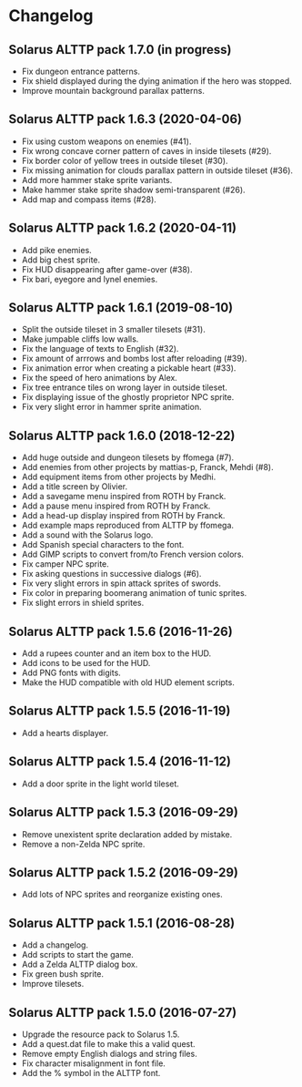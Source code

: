 # Changelog

## Solarus ALTTP pack 1.7.0 (in progress)

* Fix dungeon entrance patterns.
* Fix shield displayed during the dying animation if the hero was stopped.
* Improve mountain background parallax patterns.

## Solarus ALTTP pack 1.6.3 (2020-04-06)

* Fix using custom weapons on enemies (#41).
* Fix wrong concave corner pattern of caves in inside tilesets (#29).
* Fix border color of yellow trees in outside tileset (#30).
* Fix missing animation for clouds parallax pattern in outside tileset (#36).
* Add more hammer stake sprite variants.
* Make hammer stake sprite shadow semi-transparent (#26).
* Add map and compass items (#28).

## Solarus ALTTP pack 1.6.2 (2020-04-11)

* Add pike enemies.
* Add big chest sprite.
* Fix HUD disappearing after game-over (#38).
* Fix bari, eyegore and lynel enemies.

## Solarus ALTTP pack 1.6.1 (2019-08-10)

* Split the outside tileset in 3 smaller tilesets (#31).
* Make jumpable cliffs low walls.
* Fix the language of texts to English (#32).
* Fix amount of arrrows and bombs lost after reloading (#39).
* Fix animation error when creating a pickable heart (#33).
* Fix the speed of hero animations by Alex.
* Fix tree entrance tiles on wrong layer in outside tileset.
* Fix displaying issue of the ghostly proprietor NPC sprite.
* Fix very slight error in hammer sprite animation.

## Solarus ALTTP pack 1.6.0 (2018-12-22)

* Add huge outside and dungeon tilesets by ffomega (#7).
* Add enemies from other projects by mattias-p, Franck, Mehdi (#8).
* Add equipment items from other projects by Medhi.
* Add a title screen by Olivier.
* Add a savegame menu inspired from ROTH by Franck.
* Add a pause menu inspired from ROTH by Franck.
* Add a head-up display inspired from ROTH by Franck.
* Add example maps reproduced from ALTTP by ffomega.
* Add a sound with the Solarus logo.
* Add Spanish special characters to the font.
* Add GIMP scripts to convert from/to French version colors.
* Fix camper NPC sprite.
* Fix asking questions in successive dialogs (#6).
* Fix very slight errors in spin attack sprites of swords.
* Fix color in preparing boomerang animation of tunic sprites.
* Fix slight errors in shield sprites.

## Solarus ALTTP pack 1.5.6 (2016-11-26)

* Add a rupees counter and an item box to the HUD.
* Add icons to be used for the HUD.
* Add PNG fonts with digits.
* Make the HUD compatible with old HUD element scripts.

## Solarus ALTTP pack 1.5.5 (2016-11-19)

* Add a hearts displayer.

## Solarus ALTTP pack 1.5.4 (2016-11-12)

* Add a door sprite in the light world tileset.

## Solarus ALTTP pack 1.5.3 (2016-09-29)

* Remove unexistent sprite declaration added by mistake.
* Remove a non-Zelda NPC sprite.

## Solarus ALTTP pack 1.5.2 (2016-09-29)

* Add lots of NPC sprites and reorganize existing ones.

## Solarus ALTTP pack 1.5.1 (2016-08-28)

* Add a changelog.
* Add scripts to start the game.
* Add a Zelda ALTTP dialog box.
* Fix green bush sprite.
* Improve tilesets.

## Solarus ALTTP pack 1.5.0 (2016-07-27)

* Upgrade the resource pack to Solarus 1.5.
* Add a quest.dat file to make this a valid quest.
* Remove empty English dialogs and string files.
* Fix character misalignment in font file.
* Add the % symbol in the ALTTP font.
